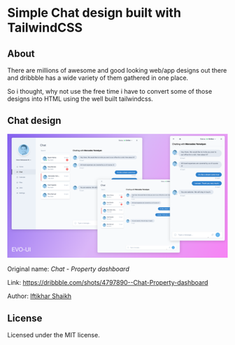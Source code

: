 
# Simple Chat design built with TailwindCSS

## About

There are millions of awesome and good looking web/app designs out there and dribbble has a wide variety of them gathered in one place.

So i thought, why not use the free time i have to convert some of those designs into HTML using the well built tailwindcss.

## Chat design
![alt text](preview.png "Chat")

Original name: *Chat - Property dashboard*

Link: https://dribbble.com/shots/4797890--Chat-Property-dashboard

Author: [Iftikhar Shaikh](https://dribbble.com/iftikharshaikh)

## License

Licensed under the MIT license.